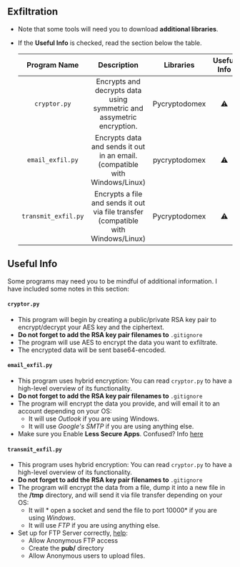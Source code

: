 ## Exfiltration

* Note that some tools will need you to download **additional libraries**.
* If the **Useful Info** is checked, read the section below the table.


   | Program Name | Description| Libraries| Useful Info |
   | :--------: | :---: | :---: | :---: | 
   | `cryptor.py`| Encrypts and decrypts data using symmetric and assymetric encryption.  | Pycryptodomex |⚠ |
   | `email_exfil.py`| Encrypts data and sends it out in an email. (compatible with Windows/Linux) | pycryptodomex | ⚠ |
   | `transmit_exfil.py`| Encrypts a file and sends it out via file transfer (compatible with Windows/Linux) | Pycryptodomex |⚠ |


## Useful Info

Some programs may need you to be mindful of additional information. I have included some notes in this section:
   
#### `cryptor.py`

* This program will begin by creating a public/private RSA key pair to encrypt/decrypt your AES key and the ciphertext.
* <strong> Do not forget to add the RSA key pair filenames to </strong>`.gitignore` 
* The program will use AES to encrypt the data you want to exfiltrate.
* The encrypted data will be sent base64-encoded.

#### `email_exfil.py`

* This program uses hybrid encryption: You can read `cryptor.py` to have a high-level overview of its functionality.
* <strong> Do not forget to add the RSA key pair filenames to </strong>`.gitignore` 
* The program will encrypt the data you provide, and will email it to an account depending on your OS:
  * It will use *Outlook* if you are using Windows.
  * It will use *Google's SMTP* if you are using anything else.
* Make sure you Enable **Less Secure Apps**. Confused? Info [here](https://www.slipstick.com/outlook/outlook-gmails-secure-apps-setting/)


#### `transmit_exfil.py`

* This program uses hybrid encryption: You can read `cryptor.py` to have a high-level overview of its functionality.
* <strong> Do not forget to add the RSA key pair filenames to </strong>`.gitignore` 
* The program will encrypt the data from a file, dump it into a new file in the **/tmp** directory, and will send it via file transfer depending on your OS:
  * It will * open a socket and send the file to port 10000* if you are using *Windows*.
  * It will use *FTP* if you are using anything else.
* Set up for FTP Server correctly, [help](https://likegeeks.com/ftp-server-linux/): 
   * Allow Anonymous FTP access
   * Create the **pub/** directory 
   * Allow Anonymous users to upload files.
